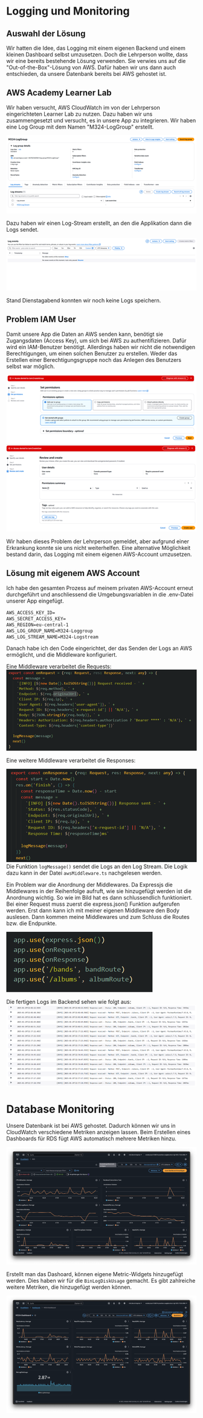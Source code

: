 # Logging und Monitoring

## Auswahl der Lösung

Wir hatten die Idee, das Logging mit einem eigenen Backend und einem kleinen Dashboard selbst umzusetzen. Doch die Lehrperson wollte, dass wir eine bereits bestehende Lösung verwenden. Sie verwies uns auf die "Out-of-the-Box"-Lösung von AWS. Dafür haben wir uns dann auch entschieden, da unsere Datenbank bereits bei AWS gehostet ist.

## AWS Academy Learner Lab

Wir haben versucht, AWS CloudWatch im von der Lehrperson eingerichteten Learner Lab zu nutzen. Dazu haben wir uns zusammengesetzt und versucht, es in unsere App zu integrieren. Wir haben eine Log Group mit dem Namen "M324-LogGroup" erstellt.

![LogGroup](./assets/img/LogGroup.png)

Dazu haben wir einen Log-Stream erstellt, an den die Applikation dann die Logs sendet.

![LogGroup](./assets/img/log-stream.png)

Stand Dienstagabend konnten wir noch keine Logs speichern.

## Problem IAM User

Damit unsere App die Daten an AWS senden kann, benötigt sie Zugangsdaten (Access Key), um sich bei AWS zu authentifizieren. Dafür wird ein IAM-Benutzer benötigt. Allerdings haben wir nicht die notwendigen Berechtigungen, um einen solchen Benutzer zu erstellen. Weder das Erstellen einer Berechtigungsgruppe noch das Anlegen des Benutzers selbst war möglich.

![LogGroup](./assets/img/error1.png)
![LogGroup](./assets/img/error2.png)

Wir haben dieses Problem der Lehrperson gemeldet, aber aufgrund einer Erkrankung konnte sie uns nicht weiterhelfen. Eine alternative Möglichkeit bestand darin, das Logging mit einem eigenen AWS-Account umzusetzen.

## Lösung mit eigenem AWS Account

Ich habe den gesamten Prozess auf meinem privaten AWS-Account erneut durchgeführt und anschliessend die Umgebungsvariablen in die .env-Datei unserer App eingefügt.

```.env
AWS_ACCESS_KEY_ID=
AWS_SECRET_ACCESS_KEY=
AWS_REGION=eu-central-1
AWS_LOG_GROUP_NAME=M324-Loggroup
AWS_LOG_STREAM_NAME=M324-Logstream
```

Danach habe ich den Code eingerichtet, der das Senden der Logs an AWS ermöglicht, und die Middleware konfiguriert.

Eine Middleware verarbeitet die Requests:
![LogGroup](./assets/img/request-code.png)

Eine weitere Middleware verarbeitet die Responses:

![LogGroup](./assets/img/response-code.png)
Die Funktion `logMessage()` sendet die Logs an den Log Stream. Die Logik dazu kann in der Datei `awsMiddleware.ts` nachgelesen werden.

Ein Problem war die Anordnung der Middlewares. Da Expressjs die Middlewares in der Reihenfolge aufruft, wie sie hinzugefügt werden ist die Anordnung wichtig. So wie im Bild hat es dann schlussendlich funktioniert. Bei einer Request muss zuerst die express.json() Funktion aufgerufen werden. Erst dann kann ich mit meiner eigenen Middleware den Body auslesen. Dann kommen meine Middlewares und zum Schluss die Routes bzw. die Endpunkte.

![LogGroup](./assets/img/middleware-anordnung.png)

Die fertigen Logs im Backend sehen wie folgt aus:
![LogGroup](./assets/img/aws-logs.png)

# Database Monitoring

Unsere Datenbank ist bei AWS gehostet. Dadurch können wir uns in CloudWatch verschiedene Metriken anzeigen lassen.
Beim Erstellen eines Dashboards für RDS fügt AWS automatisch mehrere Metriken hinzu.

![LogGroup](./assets/img/cloudwatch-rds.png)

Erstellt man das Dashoard, können eigene Metric-Widgets hinzugefügt werden. Dies haben wir für die `BinLogDiskUsage` gemacht. Es gibt zahlreiche weitere Metriken, die hinzugefügt werden können.

![LogGroup](./assets/img/cloudwatch-dash-new-diagram.png)
